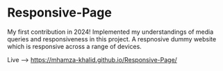 # Responsive-Page

My first contribution in 2024! 
Implemented my understandings of media queries and responsiveness in this project.
A respnosive dummy website which is responsive across a range of devices. 

Live --> https://mhamza-khalid.github.io/Responsive-Page/
